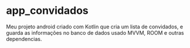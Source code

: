 # app_convidados

Meu projeto android criado com Kotlin que cria um lista de convidados, e guarda as informações no banco de dados
usado MVVM, ROOM e outras dependencias.
